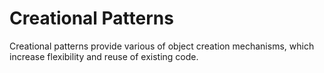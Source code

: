 # Creational Patterns

Creational patterns provide various of object creation mechanisms, which increase flexibility and reuse of existing code.
